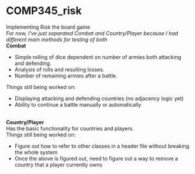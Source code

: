 # COMP345_risk
Implementing Risk the board game
</br>
<i>For now, I've just separated Combat and Country/Player because I had different main methods for testing of both</i>
</br>
<strong>Combat</strong>
</br>
<ul>
<li>Simple rolling of dice dependent on number of armies both attacking and defending.</li>
<li>Analysis of rolls and resulting losses.</li>
<li>Number of remaining armies after a battle.</li>
</ul>
Things still being worked on:
<ul>
<li>Displaying attacking and defending countries (no adjacency logic yet)</li>
<li>Ability to continue a battle manually or automatically</li>
</ul>
</br>
<strong>Country/Player</strong>
</br>
Has the basic functionality for countries and players.
</br>
Things still being worked on:
<ul>
<li>Figure out how to refer to other classes in a header file without breaking the whole system</li>
<li>Once the above is figured out, need to figure out a way to remove a country that a player currently owns</li>
</ul>

